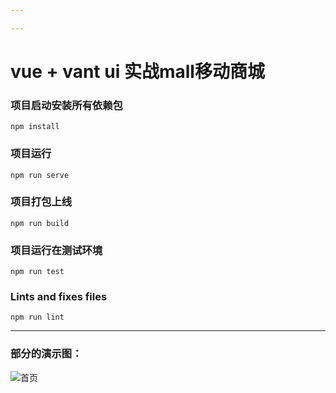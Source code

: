 ```yaml
---

---
```


# vue + vant ui 实战mall移动商城



### 项目启动安装所有依赖包
```
npm install
```

### 项目运行
```
npm run serve
```

### 项目打包上线
```
npm run build
```

### 项目运行在测试环境
```
npm run test
```

### Lints and fixes files
```
npm run lint
```

------



### 部分的演示图：

![首页](https://wxt.sinaimg.cn/large/007XivJ0gy1g9imiuipjej30d10lgdn9.jpg)